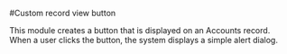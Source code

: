 #Custom record view button

This module creates a button that is displayed on an Accounts record.  When a user clicks the button, the system 
displays a simple alert dialog.
